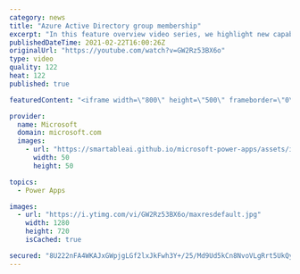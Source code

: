 ```yaml
---
category: news
title: "Azure Active Directory group membership"
excerpt: "In this feature overview video series, we highlight new capabilities included in the latest update to Microsoft Power Apps.  Power Apps Dataverse provides record level security to Azure Active Directory group membership types. Admins can easily set up and assign permissions to different Azure AD users,"
publishedDateTime: 2021-02-22T16:00:26Z
originalUrl: "https://youtube.com/watch?v=GW2Rz53BX6o"
type: video
quality: 122
heat: 122
published: true

featuredContent: "<iframe width=\"800\" height=\"500\" frameborder=\"0\" src=\"https://www.youtube.com/embed/GW2Rz53BX6o\" allow=\"accelerometer; autoplay; encrypted-media; gyroscope; picture-in-picture\" allowfullscreen></iframe>"

provider:
  name: Microsoft
  domain: microsoft.com
  images:
    - url: "https://smartableai.github.io/microsoft-power-apps/assets/images/organizations/microsoft.com-50x50.jpg"
      width: 50
      height: 50

topics:
  - Power Apps

images:
  - url: "https://i.ytimg.com/vi/GW2Rz53BX6o/maxresdefault.jpg"
    width: 1280
    height: 720
    isCached: true

secured: "8U222nFA4WKAJxGWpjgLGf2lxJkFwh3Y+/25/Md9Ud5kCn8NvoVLgRrt5UkQyncCap9+lhW9Vz3jXWjVsrT1jomtLKkUztHPilblZ6pAVObIXctO/HSupEB4hMZmzy3RDgmtf1n4tXC/eWb+MFzpNPeHE2IYjwm1UGh9op1yvHIZfYgizPFrDDs/1wA9eTVy069VshUT0PYz+w7a6iOg6EkYza2Ekgw5nnGBlXAud0TbJdlcs3gsolkrkPE2SgndL2KfzPAvVwimAVhvtMXNMA+EtvZ9hEKVwB9J6H7gQ3h8CrwB5kgx43BqIpUscHLmuFs1McAdpS4tlxW6BTbZ1Tr2yqJRiar1v1/S8wlvcRb5X9QJawzOSOaDyx502JTBuiFYZSCadRdMpanGDhFNMgzO/jwZkXWQptPuQhzGVNk=;VCPRU2i9eArARZAgRlxwaA=="
---
```



